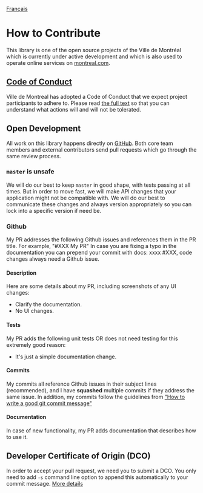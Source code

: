 [Français](CONTRIBUTING_FR.md)

# How to Contribute

This library is one of the open source projects of the Ville de Montréal which is currently under active development and which is also used to operate online services on [montreal.com](https://montreal.com).

## [Code of Conduct](http://ville.montreal.qc.ca/pls/portal/docs/page/intra_fr/media/documents/code_conduite_employes.pdf)

Ville de Montreal has adopted a Code of Conduct that we expect project participants to adhere to. Please read [the full text](http://ville.montreal.qc.ca/pls/portal/docs/page/intra_fr/media/documents/code_conduite_employes.pdf) so that you can understand what actions will and will not be tolerated.

## Open Development

All work on this library happens directly on [GitHub](/). Both core team members and external contributors send pull requests which go through the same review process.

### `master` is unsafe

We will do our best to keep `master` in good shape, with tests passing at all times. But in order to move fast, we will make API changes that your application might not be compatible with. We will do our best to communicate these changes and always version appropriately so you can lock into a specific version if need be.

### Github

My PR addresses the following Github issues and references them in the PR title. For example, "#XXX My PR"
In case you are fixing a typo in the documentation you can prepend your commit with docs: xxxx #XXX, code changes always need a Github issue.

#### Description
  
Here are some details about my PR, including screenshots of any UI changes:

-   Clarify the documentation.
-   No UI changes.

#### Tests

My PR adds the following unit tests OR does not need testing for this extremely good reason:

-   It's just a simple documentation change.

#### Commits
  My commits all reference Github issues in their subject lines (recommended), 
  and I have **squashed** multiple commits if they address the same issue. 
  In addition, my commits follow the guidelines from ["How to write a good git commit message"](https://www.conventionalcommits.org/en/v1.0.0-beta.3)

#### Documentation
  In case of new functionality, my PR adds documentation that describes how to use it.

## Developer Certificate of Origin (DCO)
In order to accept your pull request, we need you to submit a DCO. You only need to add `-s` command line option to append this automatically to your commit message.
[More details](https://github.com/probot/dco)
